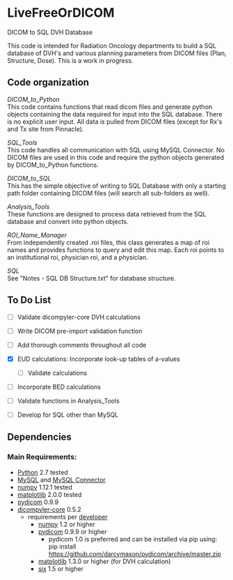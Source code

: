 # LiveFreeOrDICOM
DICOM to SQL DVH Database

This code is intended for Radiation Oncology departments to build a SQL database of DVH's and various planning parameters from DICOM files (Plan, Structure, Dose).
This is a work in progress.

## Code organization
*DICOM_to_Python*  
This code contains functions that read dicom files and generate python objects containing the data required for input into the
SQL database.  There is no explicit user input.  All data is pulled from DICOM files (except for Rx's and Tx site from Pinnacle).

*SQL_Tools*  
This code handles all communication with SQL using MySQL Connector.  No DICOM files are used in this code and require the python objects
generated by DICOM_to_Python functions.

*DICOM_to_SQL*  
This has the simple objective of writing to SQL Database with only a starting path folder containing DICOM files (will search all sub-folders as well).

*Analysis_Tools*  
These functions are designed to process data retrieved from the SQL database and convert into python objects.

*ROI_Name_Manager*  
From independently created .roi files, this class generates a map of roi names and provides functions to query
and edit this map.  Each roi points to an institutional roi, physician roi, and a physician.  

*SQL*  
See "Notes - SQL DB Structure.txt" for database structure.

## To Do List
- [ ] Validate dicompyler-core DVH calculations

- [ ] Write DICOM pre-import validation function

- [ ] Add thorough comments throughout all code

- [x] EUD calculations: Incorporate look-up tables of a-values
    - [ ] Validate calculations

- [ ] Incorporate BED calculations

- [ ] Validate functions in Analysis_Tools

- [ ] Develop for SQL other than MySQL


## Dependencies
### Main Requirements:
* [Python](https://www.python.org) 2.7 tested
* [MySQL](https://dev.mysql.com/downloads/mysql/) and [MySQL Connector](https://dev.mysql.com/downloads/connector/python/)
* [numpy](https://pypi.python.org/pypi/numpy) 1.12.1 tested
* [matplotlib](https://pypi.python.org/pypi/matplotlib) 2.0.0 tested
* [pydicom](https://github.com/darcymason/pydicom) 0.9.9
* [dicompyler-core](https://pypi.python.org/pypi/dicompyler-core) 0.5.2
    * requirements per [developer](https://github.com/bastula)
        * [numpy](http://www.numpy.org/) 1.2 or higher
        * [pydicom](http://code.google.com/p/pydicom/) 0.9.9 or higher
            * pydicom 1.0 is preferred and can be installed via pip using: pip install https://github.com/darcymason/pydicom/archive/master.zip
        * [matplotlib](http://matplotlib.sourceforge.net/) 1.3.0 or higher (for DVH calculation)
        * [six](https://pythonhosted.org/six/) 1.5 or higher